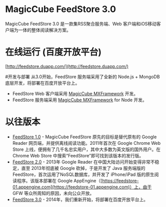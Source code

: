 # MagicCube FeedStore 3.0
MagicCube FeedStore 3.0 是一款集RSS聚合服务端、Web 客户端和iOS移动客户端为一体的整体阅读解决方案。

# 在线运行 (百度开放平台)
[http://feedstore.duapp.com/](http://feedstore.duapp.com/)

#开发与部署
从3.0开始，FeedStore 服务端采用了全新的 Node.js + MongoDB 底层开发，将部署在百度开放平台上。
* FeedStore Web 客户端采用 [MagicCube MXFramework](https://github.com/MagicCube/mxframework-core) 开发。
* FeedStore 服务端采用 [MagicCube MXFramework](https://github.com/MagicCube/mxframework-node) for Node 开发。

# 以往版本
* [FeedStore 1.0](https://github.com/MagicCube/Former_FeedStore) - MagicCube FeedStore 原先的目标是替代原有的 Google Reader 网页端，并提供离线阅读功能。2011年首次在 Google Chrome Web Store 上线，便拥有了几千名忠实用户，其中大多数为英文版的国外用户。在 Chrome Web Store 中搜索“FeedStore”即可找到该版本的发行版。
* [FeedStore 2.0](https://github.com/MagicCube/FeedStore) - 2013年 Google Reader 在中国大陆访问开始变得非常不稳定，直至 2013年彻底被 Google 砍掉，于是开发了 Java 服务端版的 FeedStore，首次运用了NoSQL数据库，并开发了 iPhone/iPad 版的原生阅读程序。该版本部署在 Google AppEngine（[https://feedstore-01.appengine.com](https://feedstore-01.appengine.com)）上，由于 GFW 等众所周知的原因，未向公众开放。
* [FeedStore 3.0](https://github.com/MagicCube/FeedStore-3.0) - 2014年，我们重新开始，将部署在百度开放平台上。
